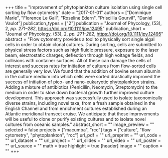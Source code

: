 +++
title = "Improvement of phytoplankton culture isolation using single cell sorting by flow cytometry"
date = "2017-01-01"
authors = ["Dominique Marie", "Florence Le Gall", "Roseline Edern", "Priscillia Gourvil", "Daniel Vaulot"]
publication_types = ["2"]
publication = "Journal of Phycology, (53), 2, _pp. 271–282_, https://doi.org/10.1111/jpy.12495"
publication_short = "Journal of Phycology, (53), 2, _pp. 271–282_, https://doi.org/10.1111/jpy.12495"
abstract = "Flow cytometry provides a tool to physically sort single algal cells in order to obtain clonal cultures. During sorting, cells are submitted to physical stress factors such as high fluidic pressure, exposure to the laser beam, electrostatic charges, deflection through high voltage fields, and collisions with container surfaces. All of these can damage the cells of interest and success rates for initiation of cultures from flow-sorted cells are generally very low. We found that the addition of bovine serum albumin in the culture medium into which cells were sorted drastically improved the success of initiation of pico- and nano-eukaryotic phytoplankton strains. Adding a mixture of antibiotics (Penicillin, Neomycin, Streptomycin) to the medium in order to slow down bacterial growth further improved culture development. This approach was successfully used to isolate taxonomically diverse strains, including novel taxa, from a fresh sample obtained in the English Channel and from enrichment cultures established during an Atlantic meridional transect cruise. We anticipate that these improvements will be useful to clone or purify existing cultures and to isolate novel cultures from oceanic samples."
abstract_short = ""
image_preview = ""
selected = false
projects = ["macumba", "rcc"]
tags = ["culture", "flow cytometry", "phytoplankton", "rcc"]
url_pdf = ""
url_preprint = ""
url_code = ""
url_dataset = ""
url_project = ""
url_slides = ""
url_video = ""
url_poster = ""
url_source = ""
math = true
highlight = true
[header]
image = ""
caption = ""
+++
